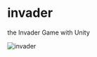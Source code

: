 # invader
the Invader Game with Unity

![invader](https://user-images.githubusercontent.com/6558862/39293270-696781ca-4973-11e8-816f-2398f0af40a7.png)

